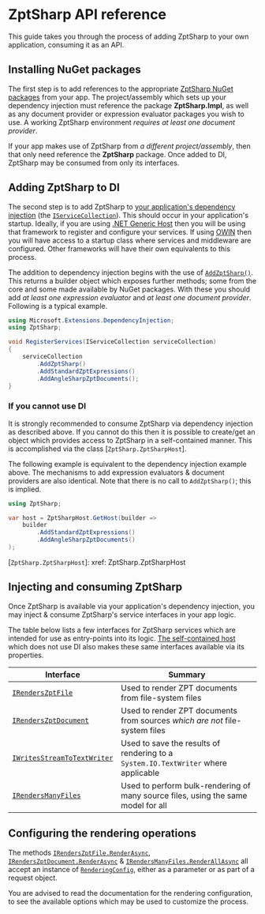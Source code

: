 # ZptSharp API reference

This guide takes you through the process of adding ZptSharp to your own application, consuming it as an API.

## Installing NuGet packages

The first step is to add references to the appropriate [ZptSharp NuGet packages] from your app.
The project/assembly which sets up your dependency injection must reference the package **ZptSharp.Impl**, as well as any document provider or expression evaluator packages you wish to use.
A working ZptSharp environment *requires at least one document provider*.

If your app makes use of ZptSharp from *a different project/assembly*, then that only need reference the **ZptSharp** package.
Once added to DI, ZptSharp may be consumed from only its interfaces.

## Adding ZptSharp to DI

The second step is to add ZptSharp to [your application's dependency injection] (the [`IServiceCollection`]). This should occur in your application's startup.
Ideally, if you are using [.NET Generic Host] then you will be using that framework to register and configure your services.
If using [OWIN] then you will have access to a startup class where services and middleware are configured.
Other frameworks will have their own equivalents to this process.

The addition to dependency injection begins with the use of [`AddZptSharp()`].
This returns a builder object which exposes further methods; some from the core and some made available by NuGet packages.
With these you should add *at least one expression evaluator* and *at least one document provider*.
Following is a typical example.

```csharp
using Microsoft.Extensions.DependencyInjection;
using ZptSharp;

void RegisterServices(IServiceCollection serviceCollection)
{
    serviceCollection
        .AddZptSharp()
        .AddStandardZptExpressions()
        .AddAngleSharpZptDocuments();
}
```

### If you cannot use DI

It is strongly recommended to consume ZptSharp via dependency injection as described above.
If you cannot do this then it is possible to create/get an object which provides access to ZptSharp in a self-contained manner.
This is accomplished via the class [`ZptSharp.ZptSharpHost`].

The following example is equivalent to the dependency injection example above.
The mechanisms to add expression evaluators & document providers are also identical.
Note that there is no call to `AddZptSharp()`; this is implied.

```csharp
using ZptSharp;

var host = ZptSharpHost.GetHost(builder => 
    builder
        .AddStandardZptExpressions()
        .AddAngleSharpZptDocuments()
);
```

[a more in-depth writeup of the DI & setup functionality]: ./../articles/DiSetup.md
[ZptSharp NuGet packages]: ../articles/NuGetPackages.md
[your application's dependency injection]: https://docs.microsoft.com/en-us/dotnet/core/extensions/dependency-injection
[`IServiceCollection`]: https://docs.microsoft.com/en-us/dotnet/api/microsoft.extensions.dependencyinjection.iservicecollection
[.NET Generic Host]: https://docs.microsoft.com/en-us/dotnet/core/extensions/generic-host
[OWIN]: https://docs.microsoft.com/en-us/aspnet/aspnet/overview/owin-and-katana/getting-started-with-owin-and-katana
[`AddZptSharp()`]: xref:ZptSharp.ServiceCollectionExtensions.AddZptSharp(Microsoft.Extensions.DependencyInjection.IServiceCollection)
[`ZptSharp.ZptSharpHost`]: xref: ZptSharp.ZptSharpHost

## Injecting and consuming ZptSharp

Once ZptSharp is available via your application's dependency injection, you may inject & consume ZptSharp's service interfaces in your app logic.

The table below lists a few interfaces for ZptSharp services which are intended for use as entry-points into its logic.
[The self-contained host] which does not use DI also makes these same interfaces available via its properties.

| Interface                     | Summary                                                                               |
| ---------                     | -------                                                                               |
| [`IRendersZptFile`]           | Used to render ZPT documents from file-system files                                   |
| [`IRendersZptDocument`]       | Used to render ZPT documents from sources *which are not* file-system files           |
| [`IWritesStreamToTextWriter`] | Used to save the results of rendering to a `System.IO.TextWriter` where applicable    |
| [`IRendersManyFiles`]         | Used to perform bulk-rendering of many source files, using the same model for all     |

[The self-contained host]: xref:ZptSharp.Hosting.IHostsZptSharp
[`IRendersZptFile`]: xref:ZptSharp.IRendersZptFile
[`IRendersZptDocument`]: xref:ZptSharp.IRendersZptDocument
[`IWritesStreamToTextWriter`]: xref:ZptSharp.IWritesStreamToTextWriter
[`IRendersManyFiles`]: xref:ZptSharp.BulkRendering.IRendersManyFiles

## Configuring the rendering operations

The methods [`IRendersZptFile.RenderAsync`], [`IRendersZptDocument.RenderAsync`] & [`IRendersManyFiles.RenderAllAsync`] all accept an instance of [`RenderingConfig`], either as a parameter or as part of a request object.

You are advised to read the documentation for the rendering configuration, to see the available options which may be used to customize the process.

[`IRendersZptFile.RenderAsync`]: xref:ZptSharp.IRendersZptFile.RenderAsync(System.String,System.Object,ZptSharp.Config.RenderingConfig,System.Threading.CancellationToken)
[`IRendersZptDocument.RenderAsync`]: xref:ZptSharp.IRendersZptDocument.RenderAsync(System.IO.Stream,System.Object,ZptSharp.Config.RenderingConfig,System.Threading.CancellationToken,ZptSharp.Rendering.IDocumentSourceInfo)
[`IRendersManyFiles.RenderAllAsync`]: xref:ZptSharp.BulkRendering.IRendersManyFiles.RenderAllAsync(ZptSharp.BulkRendering.BulkRenderingRequest,System.Threading.CancellationToken)
[`RenderingConfig`]: xref:ZptSharp.Config.RenderingConfig